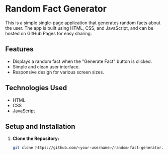 # Random Fact Generator

This is a simple single-page application that generates random facts about the user. The app is built using HTML, CSS, and JavaScript, and can be hosted on GitHub Pages for easy sharing.

## Features

- Displays a random fact when the "Generate Fact" button is clicked.
- Simple and clean user interface.
- Responsive design for various screen sizes.

## Technologies Used

- HTML
- CSS
- JavaScript

## Setup and Installation

1. **Clone the Repository:**
   ```bash
   git clone https://github.com/<your-username>/random-fact-generator.git
